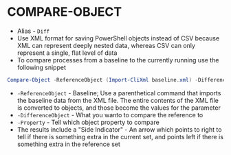 # COMPARE-OBJECT

- Alias - `Diff`
- Use XML format for saving PowerShell objects instead of CSV because XML can represent deeply nested data, whereas CSV can only represent a single, flat level of data
- To compare processes from a baseline to the currently running use the following snippet

```powershell
Compare-Object -ReferenceObject (Import-CliXml baseline.xml) -DifferenceObject (Get-Process) -Property Name
```

- `-ReferenceObject` - Baseline; Use a parenthetical command that imports the baseline data from the XML file. The entire contents of the XML file is converted to objects, and those become the values for the parameter
- `-DifferenceObject` - What you wanto to compare the reference to
- `-Property` - Tell which object property to compare
- The results include a "Side Indicator" - An arrow which points to right to tell if there is something extra in the current set, and points left if there is something extra in the reference set

